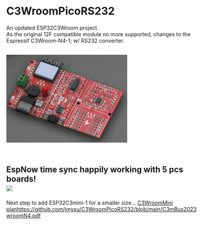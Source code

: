 # C3WroomPicoRS232
An updated ESP32C3Wroom project. <br>
As the original 12F compatible module no more supported, changes to the Espressif C3Wroom-N4-1; w/ RS232 converter.<br>

<img src="pic/C3WroommBusPicoRS232.png" width=320 > <br>
<br>
---
EspNow time sync happily working with 5 pcs boards! <br>
<img src="pic/C3mBusEspnowBitlash0719.gif" width=320 >
---
Next step to add ESP32C3mini-1 for a smaller size...
[C3WroomMini plan](https://github.com/jmysu/C3WroomPicoRS232/blob/main/C3mBus2023wroomN4.pdf)https://github.com/jmysu/C3WroomPicoRS232/blob/main/C3mBus2023wroomN4.pdf
